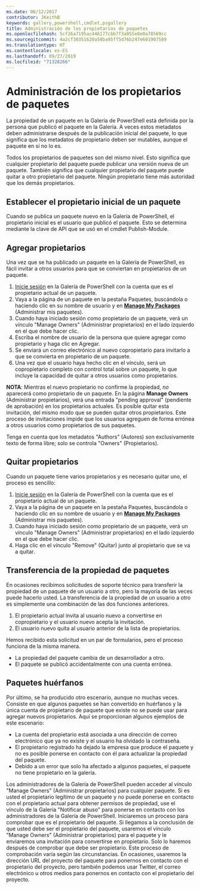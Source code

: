 ```yaml
---
ms.date: 06/12/2017
contributor: JKeithB
keywords: gallery,powershell,cmdlet,psgallery
title: Administración de los propietarios de paquetes
ms.openlocfilehash: 5cf26a7195ac446177cbb7f3a055e8e0a78569cc
ms.sourcegitcommit: 4a2cf30351620a58ba95ff5d76b247e601907589
ms.translationtype: HT
ms.contentlocale: es-ES
ms.lasthandoff: 09/27/2019
ms.locfileid: "71328266"
---
```

# <a name="managing-package-owners"></a>Administración de los propietarios de paquetes

La propiedad de un paquete en la Galería de PowerShell está definida por la persona que publicó el paquete en la Galería.
A veces estos metadatos deben administrarse después de la publicación inicial del paquete, lo que significa que los metadatos de propietario deben ser mutables, aunque el paquete en sí no lo es.

Todos los propietarios de paquetes son del mismo nivel.
Esto significa que cualquier propietario del paquete puede publicar una versión nueva de un paquete. También significa que cualquier propietario del paquete puede quitar a otro propietario del paquete.
Ningún propietario tiene más autoridad que los demás propietarios.

## <a name="setting-a-packages-initial-owner"></a>Establecer el propietario inicial de un paquete

Cuando se publica un paquete nuevo en la Galería de PowerShell, el propietario inicial es el usuario que publicó el paquete. Esto se determina mediante la clave de API que se usó en el cmdlet Publish-Module.

## <a name="adding-owners"></a>Agregar propietarios

Una vez que se ha publicado un paquete en la Galería de PowerShell, es fácil invitar a otros usuarios para que se conviertan en propietarios de un paquete.

1. [Inicie sesión](https://powershellgallery.com/users/account/LogOn) en la Galería de PowerShell con la cuenta que es el propietario actual de un paquete.
2. Vaya a la página de un paquete en la pestaña Paquetes, buscándola o haciendo clic en su nombre de usuario y en [**Manage My Packages**](https://www.powershellgallery.com/account/Packages) (Administrar mis paquetes).
3. Cuando haya iniciado sesión como propietario de un paquete, verá un vínculo "Manage Owners" (Administrar propietarios) en el lado izquierdo en el que debe hacer clic.
4. Escriba el nombre de usuario de la persona que quiere agregar como propietario y haga clic en Agregar.
5. Se enviará un correo electrónico al nuevo copropietario para invitarlo a que se convierta en propietario de un paquete.
6. Una vez que el usuario haya hecho clic en el vínculo, será un copropietario completo con control total sobre un paquete, lo que incluye la capacidad de quitar a otros usuarios como propietarios.

**NOTA**: Mientras el nuevo propietario no confirme la propiedad, *no* aparecerá como propietario de un paquete.
En la página **Manage Owners** (Administrar propietarios), verá una entrada "pending approval" (pendiente de aprobación) en los propietarios actuales.
Es posible quitar esta invitación, del mismo modo que se pueden quitar otros propietarios.
Este proceso de invitaciones impide que los usuarios agreguen de forma errónea a otros usuarios como propietarios de sus paquetes.

Tenga en cuenta que los metadatos "Authors" (Autores) son exclusivamente texto de forma libre; solo se controla "Owners" (Propietarios).


## <a name="removing-owners"></a>Quitar propietarios

Cuando un paquete tiene varios propietarios y es necesario quitar uno, el proceso es sencillo:

1. [Inicie sesión](https://powershellgallery.com/users/account/LogOn) en la Galería de PowerShell con la cuenta que es el propietario actual de un paquete.
2. Vaya a la página de un paquete en la pestaña Paquetes, buscándola o haciendo clic en su nombre de usuario y en [**Manage My Packages**](https://www.powershellgallery.com/account/Packages) (Administrar mis paquetes).
3. Cuando haya iniciado sesión como propietario de un paquete, verá un vínculo "Manage Owners" (Administrar propietarios) en el lado izquierdo en el que debe hacer clic.
4. Haga clic en el vínculo "Remove" (Quitar) junto al propietario que se va a quitar.



## <a name="transferring-package-ownership"></a>Transferencia de la propiedad de paquetes

En ocasiones recibimos solicitudes de soporte técnico para transferir la propiedad de un paquete de un usuario a otro, pero la mayoría de las veces puede hacerlo usted.
La transferencia de la propiedad de un usuario a otro es simplemente una combinación de las dos funciones anteriores.

1. El propietario actual invita al usuario nuevo a convertirse en copropietario y el usuario nuevo acepta la invitación.
2. El usuario nuevo quita al usuario anterior de la lista de propietarios.

Hemos recibido esta solicitud en un par de formularios, pero el proceso funciona de la misma manera.

- La propiedad del paquete cambia de un desarrollador a otro.
- El paquete se publicó accidentalmente con una cuenta errónea.


## <a name="orphaned-packages"></a>Paquetes huérfanos

Por último, se ha producido otro escenario, aunque no muchas veces.
Consiste en que algunos paquetes se han convertido en huérfanos y la única cuenta de propietario de paquete que existe no se puede usar para agregar nuevos propietarios.
Aquí se proporcionan algunos ejemplos de este escenario:

- La cuenta del propietario está asociada a una dirección de correo electrónico que ya no existe y el usuario ha olvidado la contraseña.
- El propietario registrado ha dejado la empresa que produce el paquete y no es posible ponerse en contacto con él para actualizar la propiedad del paquete.
- Debido a un error que solo ha afectado a algunos paquetes, el paquete no tiene propietario en la galería.

Los administradores de la Galería de PowerShell pueden acceder al vínculo "Manage Owners" (Administrar propietarios) para cualquier paquete.
Si es usted el propietario legítimo de un paquete y no puede ponerse en contacto con el propietario actual para obtener permisos de propiedad, use el vínculo de la Galería "Notificar abuso" para ponerse en contacto con los administradores de la Galería de PowerShell.
Iniciaremos un proceso para comprobar que es el propietario del paquete.
Si llegamos a la conclusión de que usted debe ser el propietario del paquete, usaremos el vínculo "Manage Owners" (Administrar propietarios) para el paquete y le enviaremos una invitación para convertirse en propietario.
Solo lo haremos después de comprobar que debe ser propietario. Este proceso de comprobación varía según las circunstancias.
En ocasiones, usaremos la dirección URL del proyecto del paquete para ponernos en contacto con el propietario del proyecto, pero también podemos usar Twitter, el correo electrónico u otros medios para ponernos en contacto con el propietario del proyecto.
